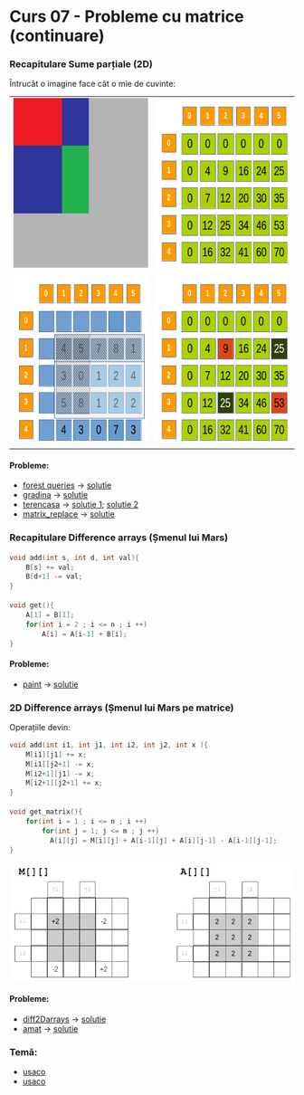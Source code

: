 # Curs 07 - Probleme cu matrice (continuare)

### Recapitulare Sume parțiale (2D)

Întrucât o imagine face cât o mie de cuvinte:

<!-- | Image 1                           | Image 2       |
| --------------------------------- | ------------- |
| <img src="sp0.png" width="300" height="300"> | ![Description 2](sp1.png) |
| Image 3                           | Image 4       |
| ![Description 3](sp2.png)         | ![Description 4](sp3.png) | -->

|  |  |
| ------- | ------- |
| <img src="https://raw.githubusercontent.com/Giulian617/Hai-la-olimpiada-2023-2024/main/09/resources/sp0.png" width="300" height="300"> | <img src="https://raw.githubusercontent.com/Giulian617/Hai-la-olimpiada-2023-2024/main/09/resources/sp1.png" width="300" height="300"> |
|  |  |
| <img src="https://raw.githubusercontent.com/Giulian617/Hai-la-olimpiada-2023-2024/main/09/resources/sp2.png" width="300" height="300"> | <img src="https://raw.githubusercontent.com/Giulian617/Hai-la-olimpiada-2023-2024/main/09/resources/sp3.png" width="300" height="300"> |


<!--<img src="https://raw.githubusercontent.com/Giulian617/Hai-la-olimpiada-2023-2024/main/09/resources/sp0.png" width="300" height="300">
<img src="https://raw.githubusercontent.com/Giulian617/Hai-la-olimpiada-2023-2024/main/09/resources/sp1.png" width="300" height="300">
<img src="https://raw.githubusercontent.com/Giulian617/Hai-la-olimpiada-2023-2024/main/09/resources/sp2.png" width="300" height="300">
<img src="https://raw.githubusercontent.com/Giulian617/Hai-la-olimpiada-2023-2024/main/09/resources/sp3.png" width="300" height="300"> -->

#### Probleme:
* [forest queries](https://cses.fi/problemset/task/1652) -> [solutie](https://cses.fi/problemset/result/707149/)
* [gradina](https://www.pbinfo.ro/probleme/1515/gradina) -> [solutie](https://ideone.com/jFYvXj)
* [terencasa](https://www.pbinfo.ro/probleme/3472/terencasa) -> [solutie 1](https://ideone.com/jVmF3I); [solutie 2](https://ideone.com/hAauDD)
* [matrix_replace](https://www.pbinfo.ro/probleme/3632/matrix-replace) -> [solutie](https://ideone.com/LzHcG5)


### Recapitulare Difference arrays (Șmenul lui Mars)
```cpp
void add(int s, int d, int val){
    B[s] += val;
    B[d+1] -= val;
}

void get(){
    A[1] = B[1];
    for(int i = 2 ; i <= n ; i ++)
        A[i] = A[i-1] + B[i];
}

```

#### Probleme:
* [paint](https://www.pbinfo.ro/probleme/1233/paint/) -> [solutie](https://ideone.com/rVlrmF)

### 2D Difference arrays (Șmenul lui Mars pe matrice)

Operațiile devin:

```cpp
void add(int i1, int j1, int i2, int j2, int x ){
    M[i1][j1] += x;
    M[i1][j2+1] -= x;
    M[i2+1][j1] -= x;
    M[i2+1][j2+1] += x;
}

void get_matrix(){
    for(int i = 1 ; i <= n ; i ++)
        for(int j = 1; j <= m ; j ++)
          A[i][j] = M[i][j] + A[i-1][j] + A[i][j-1] - A[i-1][j-1];
}
```

<img src="https://raw.githubusercontent.com/Giulian617/Hai-la-olimpiada-2023-2024/main/09/resources/mars2d.png" >

#### Probleme:
* [diff2Darrays](https://www.pbinfo.ro/probleme/3903/diff2darrays) -> [solutie](https://ideone.com/Al5jOl)
* [amat](https://kilonova.ro/problems/1544) -> [solutie](https://kilonova.ro/submissions/156730)

### Temă:
* [usaco](http://www.usaco.org/index.php?page=viewproblem2&cpid=919)
* [usaco](http://www.usaco.org/index.php?page=viewproblem2&cpid=1063)

